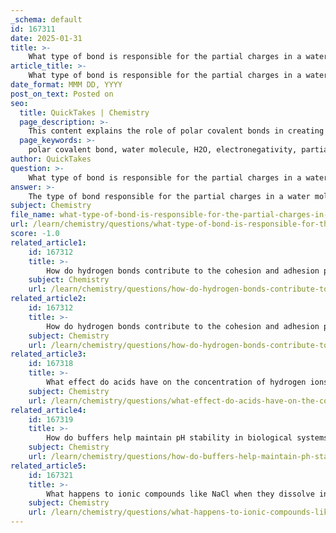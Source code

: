 ```yaml
---
_schema: default
id: 167311
date: 2025-01-31
title: >-
    What type of bond is responsible for the partial charges in a water molecule?
article_title: >-
    What type of bond is responsible for the partial charges in a water molecule?
date_format: MMM DD, YYYY
post_on_text: Posted on
seo:
  title: QuickTakes | Chemistry
  page_description: >-
    This content explains the role of polar covalent bonds in creating partial charges within a water molecule, leading to hydrogen bonding and unique properties of water.
  page_keywords: >-
    polar covalent bond, water molecule, H2O, electronegativity, partial charges, hydrogen bonds, cohesion, adhesion, solvent properties
author: QuickTakes
question: >-
    What type of bond is responsible for the partial charges in a water molecule?
answer: >-
    The type of bond responsible for the partial charges in a water molecule is a polar covalent bond. In a water molecule (H₂O), the oxygen atom is more electronegative than the hydrogen atoms, which means it has a stronger attraction for the shared electrons. This unequal sharing of electrons results in a partial negative charge on the oxygen atom and a partial positive charge on each hydrogen atom. \n\nThese partial charges are crucial because they lead to the formation of hydrogen bonds between water molecules and other polar molecules. Hydrogen bonds are relatively weak electrostatic interactions that occur between the partially negatively charged oxygen of one water molecule and the partially positively charged hydrogen of another. This property of water contributes to its unique characteristics, such as high cohesion and adhesion, and its effectiveness as a solvent for many substances. \n\nIn summary, the polar covalent bonds within the water molecule create the partial charges that facilitate hydrogen bonding, which is essential for many of water's properties.
subject: Chemistry
file_name: what-type-of-bond-is-responsible-for-the-partial-charges-in-a-water-molecule.md
url: /learn/chemistry/questions/what-type-of-bond-is-responsible-for-the-partial-charges-in-a-water-molecule
score: -1.0
related_article1:
    id: 167312
    title: >-
        How do hydrogen bonds contribute to the cohesion and adhesion properties of water?
    subject: Chemistry
    url: /learn/chemistry/questions/how-do-hydrogen-bonds-contribute-to-the-cohesion-and-adhesion-properties-of-water
related_article2:
    id: 167312
    title: >-
        How do hydrogen bonds contribute to the cohesion and adhesion properties of water?
    subject: Chemistry
    url: /learn/chemistry/questions/how-do-hydrogen-bonds-contribute-to-the-cohesion-and-adhesion-properties-of-water
related_article3:
    id: 167318
    title: >-
        What effect do acids have on the concentration of hydrogen ions in a solution?
    subject: Chemistry
    url: /learn/chemistry/questions/what-effect-do-acids-have-on-the-concentration-of-hydrogen-ions-in-a-solution
related_article4:
    id: 167319
    title: >-
        How do buffers help maintain pH stability in biological systems?
    subject: Chemistry
    url: /learn/chemistry/questions/how-do-buffers-help-maintain-ph-stability-in-biological-systems
related_article5:
    id: 167321
    title: >-
        What happens to ionic compounds like NaCl when they dissolve in water?
    subject: Chemistry
    url: /learn/chemistry/questions/what-happens-to-ionic-compounds-like-nacl-when-they-dissolve-in-water
---
```


&nbsp;